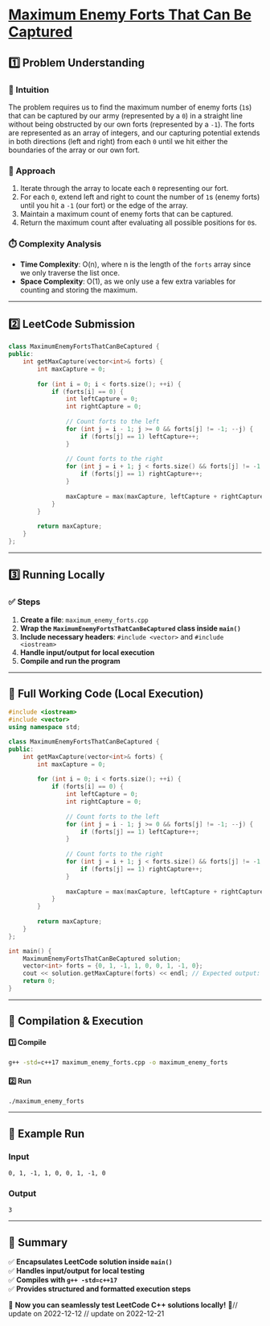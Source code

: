 # **[Maximum Enemy Forts That Can Be Captured](https://leetcode.com/problems/maximum-enemy-forts-that-can-be-captured/description/)**  

## **1️⃣ Problem Understanding**  
### **📌 Intuition**  
The problem requires us to find the maximum number of enemy forts (`1`s) that can be captured by our army (represented by a `0`) in a straight line without being obstructed by our own forts (represented by a `-1`). The forts are represented as an array of integers, and our capturing potential extends in both directions (left and right) from each `0` until we hit either the boundaries of the array or our own fort.

### **🚀 Approach**  
1. Iterate through the array to locate each `0` representing our fort.
2. For each `0`, extend left and right to count the number of `1`s (enemy forts) until you hit a `-1` (our fort) or the edge of the array.
3. Maintain a maximum count of enemy forts that can be captured.
4. Return the maximum count after evaluating all possible positions for `0`s.

### **⏱️ Complexity Analysis**  
- **Time Complexity**: O(n), where n is the length of the `forts` array since we only traverse the list once.
- **Space Complexity**: O(1), as we only use a few extra variables for counting and storing the maximum.

---  

## **2️⃣ LeetCode Submission**  
```cpp
class MaximumEnemyFortsThatCanBeCaptured {
public:
    int getMaxCapture(vector<int>& forts) {
        int maxCapture = 0;
        
        for (int i = 0; i < forts.size(); ++i) {
            if (forts[i] == 0) {
                int leftCapture = 0;
                int rightCapture = 0;
                
                // Count forts to the left
                for (int j = i - 1; j >= 0 && forts[j] != -1; --j) {
                    if (forts[j] == 1) leftCapture++;
                }
                
                // Count forts to the right
                for (int j = i + 1; j < forts.size() && forts[j] != -1; ++j) {
                    if (forts[j] == 1) rightCapture++;
                }
                
                maxCapture = max(maxCapture, leftCapture + rightCapture);
            }
        }
        
        return maxCapture;
    }
};  
```  

---  

## **3️⃣ Running Locally**  
### **✅ Steps**  
1. **Create a file**: `maximum_enemy_forts.cpp`  
2. **Wrap the `MaximumEnemyFortsThatCanBeCaptured` class inside `main()`**  
3. **Include necessary headers**: `#include <vector>` and `#include <iostream>`  
4. **Handle input/output for local execution**  
5. **Compile and run the program**  

---  

## **📝 Full Working Code (Local Execution)**  
```cpp
#include <iostream>
#include <vector>
using namespace std;

class MaximumEnemyFortsThatCanBeCaptured {
public:
    int getMaxCapture(vector<int>& forts) {
        int maxCapture = 0;
        
        for (int i = 0; i < forts.size(); ++i) {
            if (forts[i] == 0) {
                int leftCapture = 0;
                int rightCapture = 0;
                
                // Count forts to the left
                for (int j = i - 1; j >= 0 && forts[j] != -1; --j) {
                    if (forts[j] == 1) leftCapture++;
                }
                
                // Count forts to the right
                for (int j = i + 1; j < forts.size() && forts[j] != -1; ++j) {
                    if (forts[j] == 1) rightCapture++;
                }
                
                maxCapture = max(maxCapture, leftCapture + rightCapture);
            }
        }
        
        return maxCapture;
    }
};

int main() {
    MaximumEnemyFortsThatCanBeCaptured solution;
    vector<int> forts = {0, 1, -1, 1, 0, 0, 1, -1, 0};
    cout << solution.getMaxCapture(forts) << endl; // Expected output: 3
    return 0;
}  
```  

---  

## **🔧 Compilation & Execution**  
#### **1️⃣ Compile**  
```bash
g++ -std=c++17 maximum_enemy_forts.cpp -o maximum_enemy_forts
```  

#### **2️⃣ Run**  
```bash
./maximum_enemy_forts
```  

---  

## **🎯 Example Run**  
### **Input**  
```
0, 1, -1, 1, 0, 0, 1, -1, 0
```  
### **Output**  
```
3
```  

---  

## **📌 Summary**  
✅ **Encapsulates LeetCode solution inside `main()`**  
✅ **Handles input/output for local testing**  
✅ **Compiles with `g++ -std=c++17`**  
✅ **Provides structured and formatted execution steps**  

🚀 **Now you can seamlessly test LeetCode C++ solutions locally!** 🚀// update on 2022-12-12
// update on 2022-12-21
